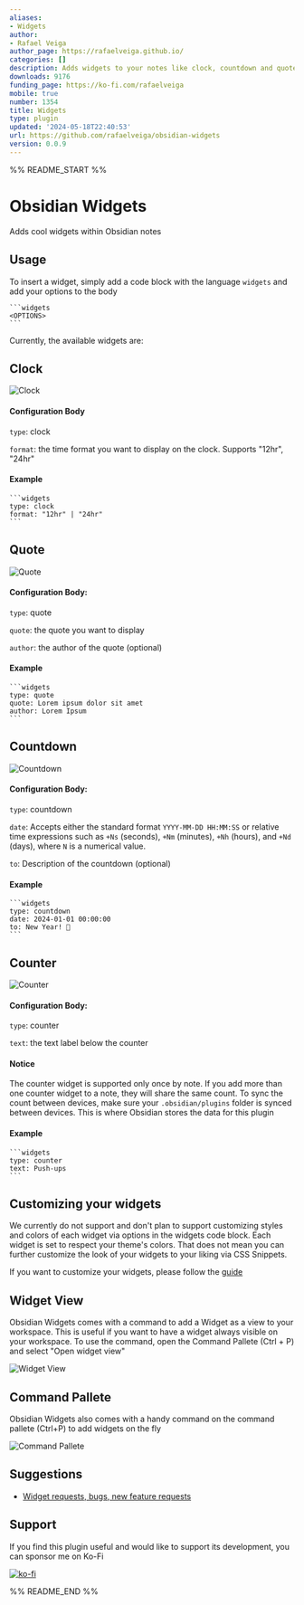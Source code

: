 ```yaml
---
aliases:
- Widgets
author:
- Rafael Veiga
author_page: https://rafaelveiga.github.io/
categories: []
description: Adds widgets to your notes like clock, countdown and quotes.
downloads: 9176
funding_page: https://ko-fi.com/rafaelveiga
mobile: true
number: 1354
title: Widgets
type: plugin
updated: '2024-05-18T22:40:53'
url: https://github.com/rafaelveiga/obsidian-widgets
version: 0.0.9
---
```


%% README_START %%

# Obsidian Widgets

Adds cool widgets within Obsidian notes

## Usage

To insert a widget, simply add a code block with the language `widgets` and add your options to the body

````
```widgets
<OPTIONS>
```
````

Currently, the available widgets are:

## Clock

![Clock](https://raw.githubusercontent.com/rafaelveiga/obsidian-widgets/HEAD/public/clock.png)

#### Configuration Body

`type`: clock

`format`: the time format you want to display on the clock. Supports "12hr", "24hr"

#### Example

````
```widgets
type: clock
format: "12hr" | "24hr"
```
````

## Quote

![Quote](https://raw.githubusercontent.com/rafaelveiga/obsidian-widgets/HEAD/public/quote.png)

#### Configuration Body:

`type`: quote

`quote`: the quote you want to display

`author`: the author of the quote (optional)

#### Example

````
```widgets
type: quote
quote: Lorem ipsum dolor sit amet
author: Lorem Ipsum
```
````

## Countdown

![Countdown](https://raw.githubusercontent.com/rafaelveiga/obsidian-widgets/HEAD/public/countdown.png)

#### Configuration Body:

`type`: countdown

`date`: Accepts either the standard format `YYYY-MM-DD HH:MM:SS` or relative time expressions such as `+Ns` (seconds), `+Nm` (minutes), `+Nh` (hours), and `+Nd` (days), where `N` is a numerical value.

`to`: Description of the countdown (optional)

#### Example

````
```widgets
type: countdown
date: 2024-01-01 00:00:00
to: New Year! 🎉
```
````

## Counter

![Counter](https://raw.githubusercontent.com/rafaelveiga/obsidian-widgets/HEAD/public/counter.png)

#### Configuration Body:

`type`: counter

`text`: the text label below the counter

#### Notice

The counter widget is supported only once by note. If you add more than one counter widget to a note, they will share the same count. To sync the count between devices, make sure your `.obsidian/plugins` folder is synced between devices. This is where Obsidian stores the data for this plugin

#### Example

````
```widgets
type: counter
text: Push-ups
```
````

## Customizing your widgets

We currently do not support and don't plan to support customizing styles and colors of each widget via options in the widgets code block. Each widget is set to respect your theme's colors. That does not mean you can further customize the look of your widgets to your liking via CSS Snippets.

If you want to customize your widgets, please follow the [guide](STYLING.md)

## Widget View

Obsidian Widgets comes with a command to add a Widget as a view to your workspace. This is useful if you want to have a widget always visible on your workspace. To use the command, open the Command Pallete (Ctrl + P) and select "Open widget view"

![Widget View](https://raw.githubusercontent.com/rafaelveiga/obsidian-widgets/HEAD/public/widget-view.png)

## Command Pallete

Obsidian Widgets also comes with a handy command on the command pallete (Ctrl+P) to add widgets on the fly

![Command Pallete](https://raw.githubusercontent.com/rafaelveiga/obsidian-widgets/HEAD/public/command-pallete.png)

## Suggestions

-   [Widget requests, bugs, new feature requests](https://github.com/rafaelveiga/obsidian-widgets/issues)

## Support

If you find this plugin useful and would like to support its development, you can sponsor me on Ko-Fi

[![ko-fi](https://ko-fi.com/img/githubbutton_sm.svg)](https://ko-fi.com/Z8Z0SNIS3)


%% README_END %%
